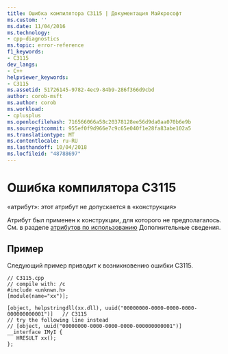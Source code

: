 ```yaml
---
title: Ошибка компилятора C3115 | Документация Майкрософт
ms.custom: ''
ms.date: 11/04/2016
ms.technology:
- cpp-diagnostics
ms.topic: error-reference
f1_keywords:
- C3115
dev_langs:
- C++
helpviewer_keywords:
- C3115
ms.assetid: 51726145-9782-4ec9-84b9-286f366d9cbd
author: corob-msft
ms.author: corob
ms.workload:
- cplusplus
ms.openlocfilehash: 716566066a58c20378128ee56d9da0aa070b6e9b
ms.sourcegitcommit: 955ef0f9d966e7c9c65e040f1e28fa83abe102a5
ms.translationtype: MT
ms.contentlocale: ru-RU
ms.lasthandoff: 10/04/2018
ms.locfileid: "48788697"
---
```

# <a name="compiler-error-c3115"></a>Ошибка компилятора C3115

«атрибут»: этот атрибут не допускается в «конструкция»

Атрибут был применен к конструкции, для которого не предполагалось.  См. в разделе [атрибутов по использованию](../../windows/attributes/attributes-by-usage.md) Дополнительные сведения.

## <a name="example"></a>Пример

Следующий пример приводит к возникновению ошибки C3115.

```
// C3115.cpp
// compile with: /c
#include <unknwn.h>
[module(name="xx")];

[object, helpstringdll(xx.dll), uuid("00000000-0000-0000-0000-000000000001")]   // C3115
// try the following line instead
// [object, uuid("00000000-0000-0000-0000-000000000001")]
__interface IMyI {
   HRESULT xx();
};
```